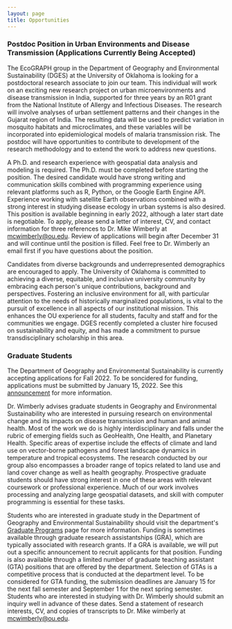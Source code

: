 ```yaml
---
layout: page
title: Opportunities
---
```

### Postdoc Position in Urban Environments and Disease Transmission (Applications Currently Being Accepted)
The EcoGRAPH group in the Department of Geography and Environmental Sustainability (DGES) at the University of Oklahoma is looking for a postdoctoral research associate to join our team. This individual will work on an exciting new research project on urban microenvironments and disease transmission in India, supported for three years by an R01 grant from the National Institute of Allergy and Infectious Diseases. The research will involve analyses of urban settlement patterns and their changes in the Gujarat region of India. The resulting data will be used to predict variation in mosquito habitats and microclimates, and these variables will be incorporated into epidemiological models of malaria transmission risk. The postdoc will have opportunities to contribute to development of the research methodology and to extend the work to address new questions. 

A Ph.D. and research experience with geospatial data analysis and modeling is required. The Ph.D. must be completed before starting the position. The desired candidate would have strong writing and communication skills combined with programming experience using relevant platforms such as R, Python, or the Google Earth Engine API. Experience working with satellite Earth observations combined with a strong interest in studying disease ecology in urban systems is also desired. This position is available beginning in early 2022, although a later start date is negotiable. To apply, please send a letter of interest, CV, and contact information for three references to Dr. Mike Wimberly at mcwimberly@ou.edu. Review of applications will begin after December 31 and will continue until the position is filled. Feel free to Dr. Wimberly an email first if you have questions about the position.

Candidates from diverse backgrounds and underrepresented demographics are encouraged to apply. The University of Oklahoma is committed to achieving a diverse, equitable, and inclusive university community by embracing each person's unique contributions, background and perspectives. Fostering an inclusive environment for all, with particular
attention to the needs of historically marginalized populations, is vital to the pursuit of excellence in all aspects of our institutional mission. This enhances the OU experience for all students, faculty and staff and for the communities we engage. DGES recently completed a cluster hire focused on sustainability and equity, and has made a commitment to pursue transdisciplinary scholarship in this area.

### Graduate Students
The Department of Geography and Environmental Sustainability is currently accepting applications for Fall 2022. To be soncidered for funding, applications must be submitted by January 15, 2022. See this [announcement](https://www.ou.edu/content/dam/AGS/geography/docs/DGES_ad_for_Fall2022_Final.pdf) for more information.

Dr. Wimberly advises graduate students in Geography and Environmental Sustainability who are interested in pursuing research on environmental change and its impacts on disease transmission and human and animal health. Most of the work we do is highly interdisciplinary and falls under the rubric of emerging fields such as GeoHealth, One Health, and Planetary Health. Specific areas of expertise include the effects of climate and land use on vector-borne pathogens and forest landscape dynamics in temperature and tropical ecosystems. The research conducted by our group also encompasses a broader range of topics related to land use and land cover change as well as health geography. Prospective graduate students should have strong interest in one of these areas with relevant coursework or professional experience. Much of our work involves processing and analyzing large geospatial datasets, and skill with computer programming is essential for these tasks. 

Students who are interested in graduate study in the Department of Geography and Environmental Sustainability should visit the department's [Graduate Programs](https://www.ou.edu/ags/geography/degree-programs/graduate-program) page for more information. Funding is sometimes available through graduate research assistantships (GRA), which are typically associated with research grants. If a GRA is available, we will put out a specific announcement to recruit applicants for that position. Funding is also  available through a limited number of graduate teaching assistant (GTA) positions that are offered by the department. Selection of GTAs is a competitive process that is conducted at the department level. To be considered for GTA funding, the submission deadlines are January 15 for the next fall semester and September 1 for the next spring semester. Students who are interested in studying with Dr. Wimberly should submit an inquiry well in advance of these dates. Send a statement of research interests, CV, and copies of transcripts to Dr. Mike wimberly at mcwimberly@ou.edu. 


